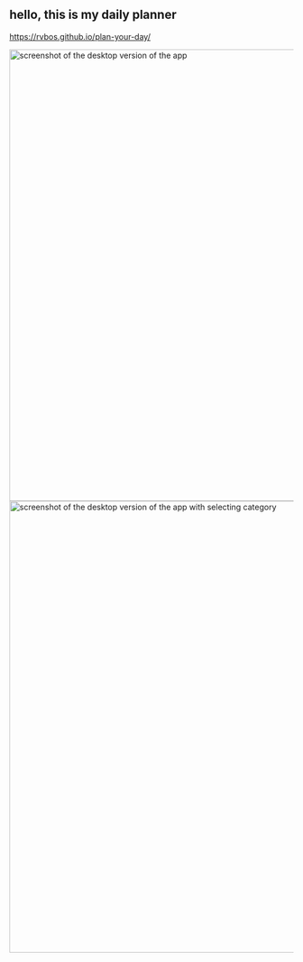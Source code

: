 ## hello, this is my daily planner

https://rvbos.github.io/plan-your-day/

<img src="https://user-images.githubusercontent.com/115529749/222088919-21fa994b-b62b-4272-bda5-8c3854027942.png" alt="screenshot of the desktop version of the app" width="800px">
<img src="https://user-images.githubusercontent.com/115529749/222088927-35e57bd6-a459-45c3-b7c4-6a1bc1ef81e0.png" alt="screenshot of the desktop version of the app with selecting category" width="800px">

